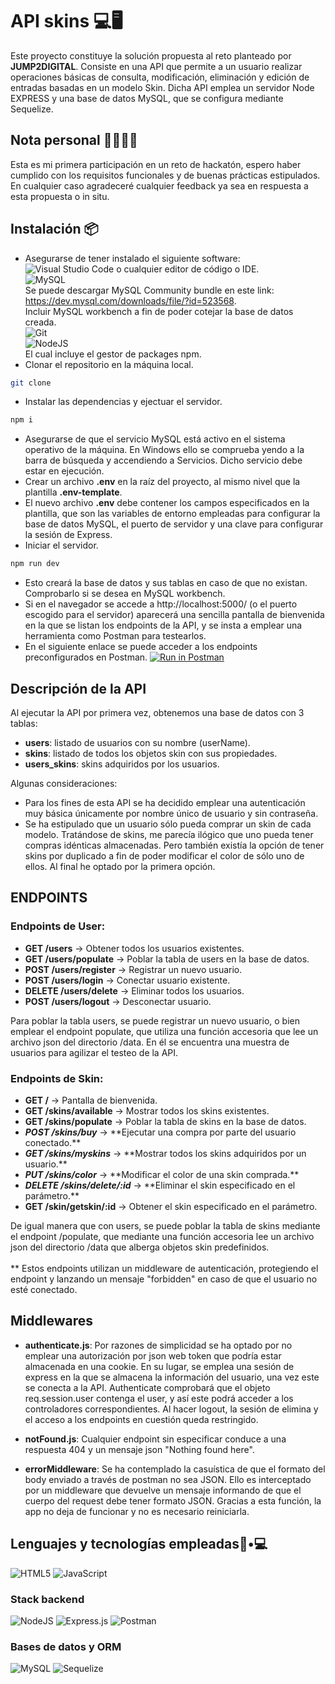 # API skins 💻🖥

Este proyecto constituye la solución propuesta al reto planteado por **JUMP2DIGITAL**.
Consiste en una API que permite a un usuario realizar operaciones básicas de consulta, modificación, eliminación y edición de entradas basadas en un modelo Skin. Dicha API emplea un servidor Node EXPRESS y una base de datos MySQL, que se configura mediante Sequelize.

## Nota personal 📝🙍🏻‍♂️

Esta es mi primera participación en un reto de hackatón, espero haber cumplido con los requisitos funcionales y de buenas prácticas estipulados. En cualquier caso agradeceré cualquier feedback ya sea en respuesta a esta propuesta o in situ.

## Instalación 📦

- Asegurarse de tener instalado el siguiente software:<br>
  ![Visual Studio Code](https://img.shields.io/badge/Visual%20Studio%20Code-0078d7.svg?style=for-the-badge&logo=visual-studio-code&logoColor=white) o cualquier editor de código o IDE.<br>
  ![MySQL](https://img.shields.io/badge/mysql-%2300f.svg?style=for-the-badge&logo=mysql&logoColor=white) <br>
  Se puede descargar MySQL Community bundle en este link:<br> https://dev.mysql.com/downloads/file/?id=523568. <br>
  Incluir MySQL workbench a fin de poder cotejar la base de datos creada.<br>
  ![Git](https://img.shields.io/badge/git-%23F05033.svg?style=for-the-badge&logo=git&logoColor=white)<br>
  ![NodeJS](https://img.shields.io/badge/node.js-6DA55F?style=for-the-badge&logo=node.js&logoColor=white) <br>
  El cual incluye el gestor de packages npm.
- Clonar el repositorio en la máquina local.

```Bash
git clone
```

- Instalar las dependencias y ejectuar el servidor.

```Bash
npm i
```

- Asegurarse de que el servicio MySQL está activo en el sistema operativo de la máquina. En Windows ello se comprueba yendo a la barra de búsqueda y accendiendo a Servicios. Dicho servicio debe estar en ejecución.
- Crear un archivo **.env** en la raíz del proyecto, al mismo nivel que la plantilla **.env-template**.
- El nuevo archivo **.env** debe contener los campos especificados en la plantilla, que son las variables de entorno empleadas para configurar la base de datos MySQL, el puerto de servidor y una clave para configurar la sesión de Express.
- Iniciar el servidor.

```Bash
npm run dev
```

- Esto creará la base de datos y sus tablas en caso de que no existan. Comprobarlo si se desea en MySQL workbench.
- Si en el navegador se accede a http://localhost:5000/ (o el puerto escogido para el servidor) aparecerá una sencilla pantalla de bienvenida en la que se listan los endpoints de la API, y se insta a emplear una herramienta como Postman para testearlos.
- En el siguiente enlace se puede acceder a los endpoints preconfigurados en Postman.
  [![Run in Postman](https://run.pstmn.io/button.svg)](https://god.gw.postman.com/run-collection/25968116-e385a0dc-188c-4df8-9bfa-f47349e0ecd6?action=collection%2Ffork&source=rip_markdown&collection-url=entityId%3D25968116-e385a0dc-188c-4df8-9bfa-f47349e0ecd6%26entityType%3Dcollection%26workspaceId%3D57d04225-0c95-4842-86b9-1798df87390b)

## Descripción de la API

Al ejecutar la API por primera vez, obtenemos una base de datos con 3 tablas:

- **users**: listado de usuarios con su nombre (userName).
- **skins**: listado de todos los objetos skin con sus propiedades.
- **users_skins**: skins adquiridos por los usuarios.

Algunas consideraciones:

- Para los fines de esta API se ha decidido emplear una autenticación muy básica únicamente por nombre único de usuario y sin contraseña.
- Se ha estipulado que un usuario sólo pueda comprar un skin de cada modelo. Tratándose de skins, me parecía ilógico que uno pueda tener compras idénticas almacenadas. Pero también existía la opción de tener skins por duplicado a fin de poder modificar el color de sólo uno de ellos. Al final he optado por la primera opción.

## ENDPOINTS

### Endpoints de User:

- **GET /users** &rarr; Obtener todos los usuarios existentes.
- **GET /users/populate** &rarr; Poblar la tabla de users en la base de datos.
- **POST /users/register** &rarr; Registrar un nuevo usuario.
- **POST /users/login** &rarr; Conectar usuario existente.
- **DELETE /users/delete** &rarr; Eliminar todos los usuarios.
- **POST /users/logout** &rarr; Desconectar usuario.

Para poblar la tabla users, se puede registrar un nuevo usuario, o bien emplear el endpoint populate, que utiliza una función accesoria que lee un archivo json del directorio /data. En él se encuentra una muestra de usuarios para agilizar el testeo de la API.<br>

### Endpoints de Skin:

- **GET /** &rarr; Pantalla de bienvenida.
- **GET /skins/available** &rarr; Mostrar todos los skins existentes.
- **GET /skins/populate** &rarr; Poblar la tabla de skins en la base de datos.
- **_POST /skins/buy_** &rarr; \*\*Ejecutar una compra por parte del usuario conectado.\*\*
- **_GET /skins/myskins_** &rarr; \*\*Mostrar todos los skins adquiridos por un usuario.\*\*
- **_PUT /skins/color_** &rarr; \*\*Modificar el color de una skin comprada.\*\*
- **_DELETE /skins/delete/:id_** &rarr; \*\*Eliminar el skin especificado en el parámetro.\*\*
- **GET /skin/getskin/:id** &rarr; Obtener el skin especificado en el parámetro.

De igual manera que con users, se puede poblar la tabla de skins mediante el endpoint /populate, que mediante una función accesoria lee un archivo json del directorio /data que alberga objetos skin predefinidos.<br><br>
\*\* Estos endpoints utilizan un middleware de autenticación, protegiendo el endpoint y lanzando un mensaje "forbidden" en caso de que el usuario no esté conectado.

## Middlewares

- **authenticate.js**: Por razones de simplicidad se ha optado por no emplear una autorización por json web token que podría estar almacenada en una cookie. En su lugar, se emplea una sesión de express en la que se almacena la información del usuario, una vez este se conecta a la API. Authenticate comprobará que el objeto req.session.user contenga el user, y así este podrá acceder a los controladores correspondientes. Al hacer logout, la sesión de elimina y el acceso a los endpoints en cuestión queda restringido.

- **notFound.js**: Cualquier endpoint sin especificar conduce a una respuesta 404 y un mensaje json "Nothing found here".

- **errorMiddleware**: Se ha contemplado la casuística de que el formato del body enviado a través de postman no sea JSON. Ello es interceptado por un middleware que devuelve un mensaje informando de que el cuerpo del request debe tener formato JSON. Gracias a esta función, la app no deja de funcionar y no es necesario reiniciarla.

## Lenguajes y tecnologías empleadas👦•💻

![HTML5](https://img.shields.io/badge/html5-%23E34F26.svg?style=for-the-badge&logo=html5&logoColor=white)
![JavaScript](https://img.shields.io/badge/javascript-%23323330.svg?style=for-the-badge&logo=javascript&logoColor=%23F7DF1E)

### Stack backend

![NodeJS](https://img.shields.io/badge/node.js-6DA55F?style=for-the-badge&logo=node.js&logoColor=white)
![Express.js](https://img.shields.io/badge/express.js-%23404d59.svg?style=for-the-badge&logo=express&logoColor=%2361DAFB)
![Postman](https://img.shields.io/badge/postman-%23FF6C37.svg?style=for-the-badge&logo=postman&logoColor=white)

### Bases de datos y ORM

![MySQL](https://img.shields.io/badge/mysql-%2300f.svg?style=for-the-badge&logo=mysql&logoColor=white)
![Sequelize](https://img.shields.io/badge/Sequelize-52B0E7?style=for-the-badge&logo=Sequelize&logoColor=white)
